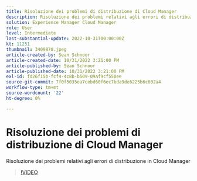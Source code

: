 ```yaml
---
title: Risoluzione dei problemi di distribuzione di Cloud Manager
description: Risoluzione dei problemi relativi agli errori di distribuzione in Cloud Manager
solution: Experience Manager Cloud Manager
role: User
level: Intermediate
last-substantial-update: 2022-10-31T00:00:00Z
kt: 11251
thumbnail: 3409878.jpeg
article-created-by: Sean Schnoor
article-created-date: 10/31/2022 3:21:00 PM
article-published-by: Sean Schnoor
article-published-date: 10/31/2022 3:21:00 PM
exl-id: fd26f15b-fcf4-4c8b-b509-09af9cf550ee
source-git-commit: 7f0f5035ea7cebd60f6ec7bda9de6225b6c602a4
workflow-type: tm+mt
source-wordcount: '22'
ht-degree: 0%

---
```


# Risoluzione dei problemi di distribuzione di Cloud Manager

Risoluzione dei problemi relativi agli errori di distribuzione in Cloud Manager

>[!VIDEO](https://video.tv.adobe.com/v/3409878/?quality=12&learn=on)
